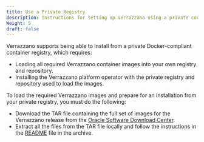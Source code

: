 ```yaml
---
title: Use a Private Registry
description: Instructions for setting up Verrazzano using a private container registry
Weight: 5
draft: false
---
```



Verrazzano supports being able to install from a private Docker-compliant container registry, which requires:

* Loading all required Verrazzano container images into your own registry and repository.
* Installing the Verrazzano platform operator with the private registry and repository used to load the images.

To load the required Verrazzano images and prepare for an installation from your private registry, you must do the following:

* Download the TAR file containing the full set of images for the Verrazzano release from the [Oracle Software Download Center](https://www.oracle.com/downloads/).
* Extract all the files from the TAR file locally and follow the instructions in the [README](https://github.com/verrazzano/verrazzano/blob/master/tools/scripts/README.md)
  file in the archive.
